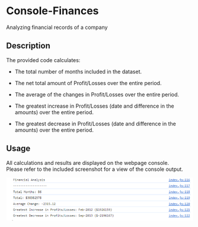 # Console-Finances

Analyzing financial records of a company

## Description

The provided code calculates:

* The total number of months included in the dataset.

* The net total amount of Profit/Losses over the entire period.

* The average of the changes in Profit/Losses over the entire period.

* The greatest increase in Profit/Losses (date and difference in the amounts) over the entire period.

* The greatest decrease in Profit/Losses (date and difference in the amounts) over the entire period.

## Usage

All calculations and results are displayed on the webpage console.
<br>
Please refer to the included screenshot for a view of the console output.

  <img src="./images/screenshot.PNG">

<br>
